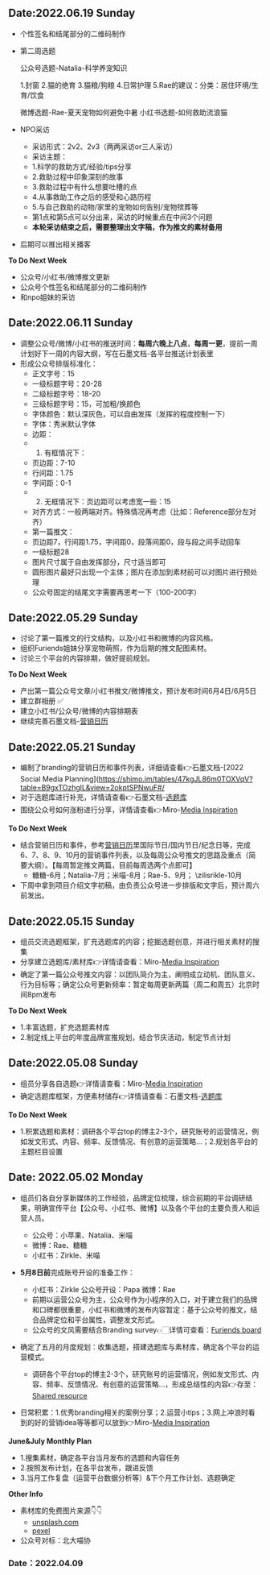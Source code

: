 ## Date:2022.06.19 Sunday
* 个性签名和结尾部分的二维码制作
*    第二周选题
    
     公众号选题-Natalia-科学养宠知识
     
     1.封窗 2.猫的绝育 3.猫粮/狗粮 4.日常护理 5.Rae的建议：分类：居住环境/生育/饮食
 
     微博选题-Rae-夏天宠物如何避免中暑
     小红书选题-如何救助流浪猫   
* NPO采访
  - 采访形式：2v2、2v3（两两采访or三人采访）
  - 采访主题：
  - 1.科学的救助方式/经验/tips分享
  - 2.救助过程中印象深刻的故事
  - 3.救助过程中有什么想要吐槽的点
  - 4.从事救助工作之后的感受和心路历程
  - 5.与自己救助的动物/家里的宠物如何告别/宠物殡葬等
  - 第1点和第5点可以分出来，采访的时候重点在中间3个问题
  - **本轮采访结束之后，需要整理出文字稿，作为推文的素材备用**
* 后期可以推出相关播客

**To Do Next Week**
* 公众号/小红书/微博推文更新
* 公众号个性签名和结尾部分的二维码制作
* 和npo姐妹的采访

## Date:2022.06.11 Sunday
* 调整公众号/微博/小红书的推送时间：**每周六晚上八点**，**每周一更**，提前一周计划好下一周的内容大纲，写在石墨文档-各平台推送计划表里
* 形成公众号排版标准化：
  - 正文字号：15
  - 一级标题字号：20-28
  - 二级标题字号：18-20
  - 三级标题字号：15，可加粗/换颜色
  - 字体颜色：默认深灰色，可以自由发挥（发挥的程度控制一下）
  - 字体：秀米默认字体
  - 边距：
  - 1. 有框情况下：
  - 页边距：7-10
  - 行间距：1.75
  - 字间距：0-1
  - 2. 无框情况下：页边距可以考虑宽一些：15
  - 对齐方式：一般两端对齐。特殊情况再考虑（比如：Reference部分左对齐）
  - 第一篇推文：
  - 页边距7，行间距1.75，字间距0，段落间距0，段与段之间手动回车
  - 一级标题28
  - 图片尺寸属于自由发挥部分，尺寸适当即可
  - 圆形图片最好只出现一个主体；图片在添加到素材前可以对图片进行预处理
  - 公众号固定的结尾文字需要再思考一下（100-200字）

## Date:2022.05.29 Sunday
* 讨论了第一篇推文的行文结构，以及小红书和微博的内容风格。
* 组织Furiends姐妹分享宠物萌照，作为后期的推文配图素材。
* 讨论三个平台的内容排期，做好提前规划。

**To Do Next Week**
* 产出第一篇公众号文章/小红书推文/微博推文，预计发布时间6月4日/6月5日
* 建立群相册 ✅
* 建立小红书/公众号/微博的内容排期表
* 继续完善石墨文档-[营销日历](https://www.adguider.com/calendar)

## Date:2022.05.21 Sunday
* 编制了branding的营销日历和事件列表，详细请查看👉石墨文档-[2022 Social Media Planning](https://shimo.im/tables/47kgJL86m0TOXVqV?table=B9gxTOzhglL&view=2okptSPNwuF#/
* 对于选题库进行补充，详情请查看👉石墨文档-[选题库](https://shimo.im/sheets/VMAPV8p875tG0zqg/MODOC/)
* 围绕公众号如何涨粉进行分享，详情请查看👉Miro-[Media Inspiration](https://miro.com/app/board/uXjVO6GBdjA=/?share_link_id=407657590556)

**To Do Next Week**
* 结合营销日历和事件，参考[营销日历](https://www.adguider.com/calendar)里国际节日/国内节日/纪念日等，完成 6、7、8、9、10月的营销事件列表，以及每周公众号推文的思路及重点（简要大纲）。【每周暂定推文两篇，目前每周选两个点即可】
  - 糖糖-6月；Natalia-7月；米喵-8月；Rae-5、9月； \zilisrikle-10月
* 下周中拿到项目介绍文字初稿，由负责公众号进一步排版和文字后，预计周六前发出。

## Date:2022.05.15 Sunday
* 组员交流选题框架，扩充选题库的内容；挖掘选题创意，并进行相关素材的搜集
* 分享建立选题库/素材库👉详情请查看：Miro-[Media Inspiration](https://miro.com/app/board/uXjVO6GBdjA=/?share_link_id=407657590556)
* 确定了第一篇公众号推文内容：以团队简介为主，阐明成立动机、团队意义、行为目标等；确定公众号更新频率：暂定每周更新两篇（周二和周五）北京时间8pm发布

**To Do Next Week**
* 1.丰富选题，扩充选题素材库
* 2.制定线上平台的年度品牌宣推规划，结合节庆活动，制定节点计划


## Date:2022.05.08 Sunday
* 组员分享各自选题👉详情请查看：Miro-[Media Inspiration](https://miro.com/app/board/uXjVO6GBdjA=/?share_link_id=407657590556)
* 确定选题库框架，方便素材储存👉详情请查看：石墨文档-[选题库](https://shimo.im/sheets/VMAPV8p875tG0zqg/MODOC/)

**To Do Next Week**
* 1.积累选题和素材：调研各个平台top的博主2-3个，研究账号的运营情况，例如发文形式、内容、频率、反馈情况、有创意的运营策略...；2.规划各平台的主题栏目设置


## Date: 2022.05.02  Monday
* 组员们各自分享新媒体的工作经验，品牌定位梳理，综合前期的平台调研结果，明确宣传平台【公众号、小红书、微博】以及各个平台的主要负责人和运营人员。
  - 公众号：小苹果、Natalia、米喵
  - 微博：Rae、糖糖
  - 小红书：Zirkle、米喵
* **5月8日前**完成账号开设的准备工作：
  - 小红书：Zirkle 公众号开设：Papa 微博：Rae
  - 前期以运营公众号为主，公众号作为小程序的入口，对于建立我们的品牌和口碑都很重要，小红书和微博的发布内容暂定：基于公众号的推文，结合品牌定位和平台属性，调整发文形式。
  - 公众号的文风需要结合Branding survey👉🏻详情可查看：[Furiends board](https://miro.com/app/board/uXjVO6AHydU=/)
 
* 确定了五月的月度规划：收集选题，搭建选题库与素材库，确定各个平台的运营模式。
  - 调研各个平台top的博主2-3个，研究账号的运营情况，例如发文形式、内容、频率、反馈情况、有创意的运营策略...，形成总结性的内容👉存至：[Shared resource](https://github.com/Furiends/Media/blob/main/resource.md) 
* 日常积累：1.优秀branding相关的案例分享；2.运营小tips；3.网上冲浪时看到的好的营销idea等等都可以放到👉Miro-[Media Inspiration](https://miro.com/app/board/uXjVO6GBdjA=/?share_link_id=407657590556)

**June&July Monthly Plan**
* 1.搜集素材，确定各平台当月发布的选题和内容任务 
* 2.按照发布计划，在各平台发布，跟进反馈
* 3.当月工作复盘（运营平台数据分析等）&下个月工作计划、选题确定 

**Other Info**
* 素材库的免费图片来源👇👇
  - [unsplash.com](https://unsplash.com/)
  - [pexel](https://www.pexels.com/zh-cn/)
* 公众号对标：北大喵协


### Date：2022.04.09
